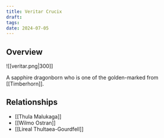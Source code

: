 ```yaml
---
title: Veritar Crucix
draft: 
tags: 
date: 2024-07-05
---
```

## Overview

![[veritar.png|300]]

A sapphire dragonborn who is one of the golden-marked from [[Timberhorn]].

## Relationships

- [[Thula Malukaga]]
- [[Wilmo Ostran]]
- [[Lireal Thultaea-Gourdfell]]
